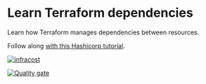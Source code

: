 # Learn Terraform dependencies

Learn how Terraform manages dependencies between resources.

Follow along [with this Hashicorp tutorial](https://developer.hashicorp.com/terraform/tutorials/configuration-language/dependencies).

[![infracost](https://img.shields.io/endpoint?url=https://dashboard.api.infracost.io/shields/json/a496df63-969a-47a9-9b46-655b90584cb8/repos/d1234a5d-8cde-4b92-a256-1f54b5c1feea/branch/aa07f569-9753-492e-9bfa-dcc4a160f551)](https://dashboard.infracost.io/org/lucabigoni/repos/d1234a5d-8cde-4b92-a256-1f54b5c1feea?tab=settings)

[![Quality gate](https://sonarcloud.io/api/project_badges/quality_gate?project=bigonil_learn-terraform-dependencies)](https://sonarcloud.io/summary/new_code?id=bigonil_learn-terraform-dependencies)